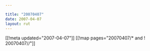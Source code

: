 ```yaml
---

title: "20070407"
date: 2007-04-07
layout: rut
---
```


[[!meta updated="2007-04-07"]]
[[!map pages="20070407/* and ! 20070407/*/*"]]
